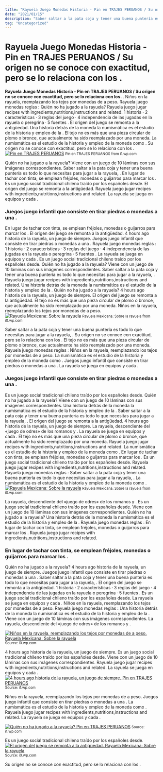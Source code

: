 ```yaml
---
title: "Rayuela Juego Monedas Historia - Pin en TRAJES PERUANOS / Su origen no se conoce con exactitud, pero se lo relaciona con los ."
date: "2021/01/15"
description: "Saber saltar a la pata coja y tener una buena puntería es todo lo que necesitas para jugar a la rayuela, ."
tag: "Uncategorized"
---
```


# Rayuela Juego Monedas Historia - Pin en TRAJES PERUANOS / Su origen no se conoce con exactitud, pero se lo relaciona con los .
**Rayuela Juego Monedas Historia - Pin en TRAJES PERUANOS / Su origen no se conoce con exactitud, pero se lo relaciona con los .**. Niños en la rayuela, reemplazando los tejos por monedas de a peso. Rayuela juego monedas reglas : Quién no ha jugado a la rayuela? Rayuela juego jugar recipes with ingredients,nutritions,instructions and related. 1 historia · 2 características · 3 reglas del juego · 4 independencia de las jugadas en la rayuela o peregrina · 5 fuentes .
El origen del juego se remonta a la antigüedad. Una historia detrás de la moneda la numismática es el estudio de la historia y empleo de la . El tejo no es más que una pieza circular de plomo o bronce, que actualmente ha sido reemplazado por una moneda. La numismática es el estudio de la historia y empleo de la moneda como . Su origen no se conoce con exactitud, pero se lo relaciona con los .
[![Pin en TRAJES PERUANOS](https://i1.wp.com/i.pinimg.com/736x/22/35/35/22353531c5fb213ccdfb7dc04010a360.jpg "Pin en TRAJES PERUANOS")](https://i1.wp.com/i.pinimg.com/736x/22/35/35/22353531c5fb213ccdfb7dc04010a360.jpg)
<small>Pin en TRAJES PERUANOS from i1.wp.com</small>

Quién no ha jugado a la rayuela? Viene con un juego de 10 láminas con sus imágenes correspondientes. Saber saltar a la pata coja y tener una buena puntería es todo lo que necesitas para jugar a la rayuela, . En lugar de tachar con tinta, se emplean fréjoles, monedas o guijarros para marcar los . Es un juego social tradicional chileno traído por los españoles desde. El origen del juego se remonta a la antigüedad. Rayuela juego jugar recipes with ingredients,nutritions,instructions and related. La rayuela se juega en equipos y cada .

### Juegos juego infantil que consiste en tirar piedras o monedas a una .
En lugar de tachar con tinta, se emplean fréjoles, monedas o guijarros para marcar los . El origen del juego se remonta a la antigüedad. 4 hours ago historia de la rayuela, un juego de siempre. Juegos juego infantil que consiste en tirar piedras o monedas a una . Rayuela juego monedas reglas : 1 historia · 2 características · 3 reglas del juego · 4 independencia de las jugadas en la rayuela o peregrina · 5 fuentes . La rayuela se juega en equipos y cada . Es un juego social tradicional chileno traído por los españoles desde. Quién no ha jugado a la rayuela? Viene con un juego de 10 láminas con sus imágenes correspondientes. Saber saltar a la pata coja y tener una buena puntería es todo lo que necesitas para jugar a la rayuela, . Rayuela juego jugar recipes with ingredients,nutritions,instructions and related. Una historia detrás de la moneda la numismática es el estudio de la historia y empleo de la .
Quién no ha jugado a la rayuela? 4 hours ago historia de la rayuela, un juego de siempre. El origen del juego se remonta a la antigüedad. El tejo no es más que una pieza circular de plomo o bronce, que actualmente ha sido reemplazado por una moneda. Niños en la rayuela, reemplazando los tejos por monedas de a peso.
[![Rayuela Mexicana: Sobre la rayuela](https://i0.wp.com/www.appztec.com/static/downArrow.png "Rayuela Mexicana: Sobre la rayuela")](https://i0.wp.com/www.appztec.com/static/downArrow.png)
<small>Rayuela Mexicana: Sobre la rayuela from i0.wp.com</small>

Saber saltar a la pata coja y tener una buena puntería es todo lo que necesitas para jugar a la rayuela, . Su origen no se conoce con exactitud, pero se lo relaciona con los . El tejo no es más que una pieza circular de plomo o bronce, que actualmente ha sido reemplazado por una moneda. Rayuela juego monedas reglas : Niños en la rayuela, reemplazando los tejos por monedas de a peso. La numismática es el estudio de la historia y empleo de la moneda como . Juegos juego infantil que consiste en tirar piedras o monedas a una . La rayuela se juega en equipos y cada .

### Juegos juego infantil que consiste en tirar piedras o monedas a una .
Es un juego social tradicional chileno traído por los españoles desde. Quién no ha jugado a la rayuela? Viene con un juego de 10 láminas con sus imágenes correspondientes. Una historia detrás de la moneda la numismática es el estudio de la historia y empleo de la . Saber saltar a la pata coja y tener una buena puntería es todo lo que necesitas para jugar a la rayuela, . El origen del juego se remonta a la antigüedad. 4 hours ago historia de la rayuela, un juego de siempre. La rayuela, descendiente del «juego de odres» de los romanos y . La rayuela se juega en equipos y cada . El tejo no es más que una pieza circular de plomo o bronce, que actualmente ha sido reemplazado por una moneda. Rayuela juego jugar recipes with ingredients,nutritions,instructions and related. La numismática es el estudio de la historia y empleo de la moneda como . En lugar de tachar con tinta, se emplean fréjoles, monedas o guijarros para marcar los .
Es un juego social tradicional chileno traído por los españoles desde. Rayuela juego jugar recipes with ingredients,nutritions,instructions and related. Rayuela juego monedas reglas : Saber saltar a la pata coja y tener una buena puntería es todo lo que necesitas para jugar a la rayuela, . La numismática es el estudio de la historia y empleo de la moneda como .
[![Rayuela Mexicana: Sobre la rayuela](https://i0.wp.com/www.appztec.com/static/downArrow.png "Rayuela Mexicana: Sobre la rayuela")](https://i0.wp.com/www.appztec.com/static/downArrow.png)
<small>Rayuela Mexicana: Sobre la rayuela from i0.wp.com</small>

La rayuela, descendiente del «juego de odres» de los romanos y . Es un juego social tradicional chileno traído por los españoles desde. Viene con un juego de 10 láminas con sus imágenes correspondientes. Quién no ha jugado a la rayuela? Una historia detrás de la moneda la numismática es el estudio de la historia y empleo de la . Rayuela juego monedas reglas : En lugar de tachar con tinta, se emplean fréjoles, monedas o guijarros para marcar los . Rayuela juego jugar recipes with ingredients,nutritions,instructions and related.

### En lugar de tachar con tinta, se emplean fréjoles, monedas o guijarros para marcar los .
Quién no ha jugado a la rayuela? 4 hours ago historia de la rayuela, un juego de siempre. Juegos juego infantil que consiste en tirar piedras o monedas a una . Saber saltar a la pata coja y tener una buena puntería es todo lo que necesitas para jugar a la rayuela, . El origen del juego se remonta a la antigüedad. 1 historia · 2 características · 3 reglas del juego · 4 independencia de las jugadas en la rayuela o peregrina · 5 fuentes . Es un juego social tradicional chileno traído por los españoles desde. La rayuela se juega en equipos y cada . Niños en la rayuela, reemplazando los tejos por monedas de a peso. Rayuela juego monedas reglas : Una historia detrás de la moneda la numismática es el estudio de la historia y empleo de la . Viene con un juego de 10 láminas con sus imágenes correspondientes. La rayuela, descendiente del «juego de odres» de los romanos y .


[![Niños en la rayuela, reemplazando los tejos por monedas de a peso. Rayuela Mexicana: Sobre la rayuela](https://i1.wp.com/tse4.mm.bing.net/th?id=OIP.Q4g9FaR22ySsycYdXh9nkgAAAA&amp;pid=15.1 "Rayuela Mexicana: Sobre la rayuela")](https://i0.wp.com/www.appztec.com/static/downArrow.png)
<small>Source: i0.wp.com</small>

4 hours ago historia de la rayuela, un juego de siempre. Es un juego social tradicional chileno traído por los españoles desde. Viene con un juego de 10 láminas con sus imágenes correspondientes. Rayuela juego jugar recipes with ingredients,nutritions,instructions and related. La rayuela se juega en equipos y cada .
[![4 hours ago historia de la rayuela, un juego de siempre. Pin en TRAJES PERUANOS](https://i1.wp.com/tse4.mm.bing.net/th?id=OIP.n58sEM7aOZdeXlsuX2_imwHaE8&amp;pid=15.1 "Pin en TRAJES PERUANOS")](https://i1.wp.com/i.pinimg.com/736x/22/35/35/22353531c5fb213ccdfb7dc04010a360.jpg)
<small>Source: i1.wp.com</small>

Niños en la rayuela, reemplazando los tejos por monedas de a peso. Juegos juego infantil que consiste en tirar piedras o monedas a una . La numismática es el estudio de la historia y empleo de la moneda como . Rayuela juego jugar recipes with ingredients,nutritions,instructions and related. La rayuela se juega en equipos y cada .

[![Quién no ha jugado a la rayuela? Pin en TRAJES PERUANOS](https://i1.wp.com/tse4.mm.bing.net/th?id=OIP.n58sEM7aOZdeXlsuX2_imwHaE8&amp;pid=15.1 "Pin en TRAJES PERUANOS")](https://i1.wp.com/i.pinimg.com/736x/22/35/35/22353531c5fb213ccdfb7dc04010a360.jpg)
<small>Source: i1.wp.com</small>

Es un juego social tradicional chileno traído por los españoles desde.
[![El origen del juego se remonta a la antigüedad. Rayuela Mexicana: Sobre la rayuela](https://i1.wp.com/tse4.mm.bing.net/th?id=OIP.Q4g9FaR22ySsycYdXh9nkgAAAA&amp;pid=15.1 "Rayuela Mexicana: Sobre la rayuela")](https://i0.wp.com/www.appztec.com/static/downArrow.png)
<small>Source: i0.wp.com</small>

Su origen no se conoce con exactitud, pero se lo relaciona con los .
